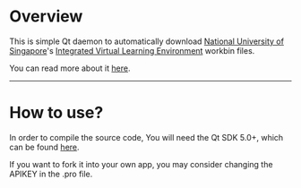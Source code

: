 # Overview

This is simple Qt daemon to automatically download [National University of Singapore](http://www.nus.edu.sg/)'s
[Integrated Virtual Learning Environment](http://ivle.nus.edu.sg/) workbin files.

You can read more about it [here](http://yjyao.com/2012/08/nus-ivle-downloader.html).

---

# How to use?

In order to compile the source code, You will need the Qt SDK 5.0+, which can be found [here](http://qt.nokia.com/products/qt-sdk/).

If you want to fork it into your own app, you may consider changing the APIKEY in the .pro file.

